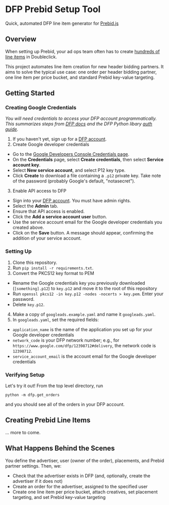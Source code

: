 # DFP Prebid Setup Tool
Quick, automated DFP line item generator for [Prebid.js](http://prebid.org/)

## Overview
When setting up Prebid, your ad ops team often has to create [hundreds of line items](http://prebid.org/adops.html) in Doubleclick.

This project automates line item creation for new header bidding partners. It aims to solve the typical use case: one order per header bidding partner, one line item per price bucket, and standard Prebid key-value targeting.

## Getting Started

### Creating Google Credentials
_You will need credentials to access your DFP account programmatically. This summarizes steps from [DFP docs](https://developers.google.com/doubleclick-publishers/docs/authentication) and the DFP Python libary [auth guide](https://github.com/googleads/googleads-python-lib)._

1. If you haven't yet, sign up for a [DFP account](https://www.doubleclickbygoogle.com/solutions/revenue-management/dfp/).
2. Create Google developer credentials
  * Go to the [Google Developers Console Credentials page](https://console.developers.google.com/apis/credentials).
  * On the **Credentials** page, select **Create credentials**, then select **Service account key**.
  * Select **New service account**, and select P12 key type.
  * Click **Create** to download a file containing a `.p12` private key. Take note of the password (probably Google's default, "notasecret").
3. Enable API access to DFP
  * Sign into your [DFP account](https://www.google.com/dfp/). You must have admin rights.
  * Select the **Admin** tab.
  * Ensure that API access is enabled.
  * Click the **Add a service account user** button.
  * Use the service account email for the Google developer credentials you created above.
  * Click on the **Save** button. A message should appear, confirming the addition of your service account.

### Setting Up
1. Clone this repository.
2. Run `pip install -r requirements.txt`.
3. Convert the PKCS12 key format to PEM
  * Rename the Google credentials key you previously downloaded (`[something].p12`) to `key.p12` and move it to the root of this repository
  * Run `openssl pkcs12 -in key.p12 -nodes -nocerts > key.pem`. Enter your password.
  * Delete `key.p12`.
4. Make a copy of `googleads.example.yaml` and name it `googleads.yaml`.
5. In `googleads.yaml`, set the required fields:
  * `application_name` is the name of the application you set up for your Google developer credentials
  * `network_code` is your DFP network number; e.g., for `https://www.google.com/dfp/12398712#delivery`, the network code is `12398712`.
  * `service_account_email` is the account email for the Google developer credentials

### Verifying Setup
Let's try it out! From the top level directory, run

`python -m dfp.get_orders`

and you should see all of the orders in your DFP account.

## Creating Prebid Line Items

... more to come.

## What Happens Behind the Scenes
You define the advertiser, user (owner of the order), placements, and Prebid partner settings. Then, we:
* Check that the advertiser exists in DFP (and, optionally, create the advertiser if it does not)
* Create an order for the advertiser, assigned to the specified user
* Create one line item per price bucket, attach creatives, set placement targeting, and set Prebid key-value targeting
